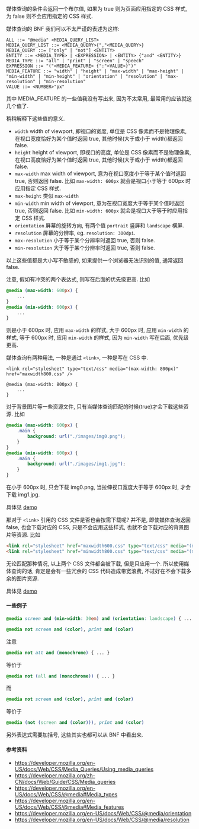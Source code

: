 媒体查询的条件会返回一个布尔值, 如果为 true 则为页面应用指定的 CSS 样式, 为 false 则不会应用指定的 CSS 样式.

媒体查询的 BNF 我们可以不太严谨的表述为这样:

```
ALL ::= "@media" <MEDIA_QUERY_LIST>
MEDIA_QUERY_LIST ::= <MEDIA_QUERY>{","<MEDIA_QUERY>}
MEDIA_QUERY ::= ["only" | "not"] <ENTITY>
ENTITY ::= <MEDIA_TYPE> | <EXPRESSION> | <ENTITY> {"and" <ENTITY>}
MEDIA_TYPE ::= "all" | "print" | "screen" | "speech"
EXPRESSION ::= "("<MEDIA_FEATURE> {":"<VALUE>}")"
MEDIA_FEATURE ::= "width" | "height" | "max-width" | "max-height" | "min-width" | "min-height" | "orientation" | "resolution" | "max-resolution" | "min-resolution"
VALUE ::= <NUMBER>"px"
```

其中 MEDIA_FEATURE 的一些值我没有写出来, 因为不太常用, 最常用的应该就这几个值了. 

稍稍解释下这些值的意义.

* `width` width of viewport, 即视口的宽度, 单位是 CSS 像素而不是物理像素, 在视口宽度恰好为某个值时返回 true, 其他时候(大于或小于 width)都返回 false.
* `height` height of viewport, 即视口的高度, 单位是 CSS 像素而不是物理像素, 在视口高度恰好为某个值时返回 true, 其他时候(大于或小于 width)都返回 false.
* `max-width` max width of viewport, 意为在视口宽度小于等于某个值时返回 true, 否则返回 false. 比如 `max-width: 600px` 就会是视口小于等于 600px 时应用指定 CSS 样式.
* `max-height` 类似 `max-width`
* `min-width` min width of viewport, 意为在视口宽度大于等于某个值时返回 true, 否则返回 false. 比如 `min-width: 600px` 就会是视口大于等于时应用指定 CSS 样式.
* `orientation` 屏幕的旋转方向, 有两个值 `portrait` 竖屏和 `landscape` 横屏.
* `resolution` 屏幕的分辨率, eg. `resolution: 300dpi`.
* `max-resolution` 小于等于某个分辨率时返回 true, 否则 false.
* `min-resolution` 大于等于某个分辨率时返回 true, 否则 false.

以上这些值都是大小写不敏感的, 如果提供一个浏览器无法识别的值, 通常返回 false.

注意, 假如有冲突的两个表达式, 则写在后面的优先级更高. 比如

```css
@media (max-width: 600px) {
    ...
}
@media (min-width: 600px) {
    ...
}
```

则是小于 600px 时, 应用 `max-width` 的样式, 大于 600px 时, 应用 `min-width` 的样式, 等于 600px 时, 应用 `min-width` 的样式, 因为 `min-width` 写在后面, 优先级更高.



媒体查询有两种用法, 一种是通过 `<link>`, 一种是写在 CSS 中.

```
<link rel="stylesheet" type="text/css" media="(max-width: 800px)" href="maxwidth800.css" />

@media (max-width: 800px) {
    ...
}
```

对于背景图片等一些资源文件, 只有当媒体查询匹配的时候(true)才会下载这些资源. 比如

```css
@media (max-width: 600px) {
	.main {
		background: url("./images/img0.png");
	}
}
@media (min-width: 600px) {
	.main {
		background: url("./images/img1.jpg");
	}
}
```

在小于 600px 时, 只会下载 img0.png, 当拉伸视口宽度大于等于 600px 时, 才会下载 img1.jpg.

具体见 [demo](https://github.com/ta7sudan/front-end-demo/blob/master/css/mediaquery/demo0.html)



那对于 `<link>` 引用的 CSS 文件是否也会按需下载呢? 并不是, 即使媒体查询返回 false, 也会下载对应的 CSS, 只是不会应用这些样式, 也就不会下载对应的背景图片等资源. 比如

```html
<link rel="stylesheet" href="maxwidth600.css" type="text/css" media="(max-width: 600px)">
<link rel="stylesheet" href="minwidth800.css" type="text/css" media="(min-width: 800px)">
```

无论匹配那种情况, 以上两个 CSS 文件都会被下载, 但是只应用一个. 所以使用媒体查询的话, 肯定是会有一些冗余的 CSS 代码造成带宽浪费, 不过好在不会下载多余的图片资源.

具体见 [demo](https://github.com/ta7sudan/front-end-demo/blob/master/css/mediaquery/demo1.html)



#### 一些例子

```css
@media screen and (min-width: 30em) and (orientation: landscape) { ... }
```

```css
@media not screen and (color), print and (color)
```

注意

```css
@media not all and (monochrome) { ... }
```

等价于

```css
@media not (all and (monochrome)) { ... }
```

而

```css
@media not screen and (color), print and (color)
```

等价于

```css
@media (not (screen and (color))), print and (color)
```



另外表达式需要加括号, 这些其实也都可以从 BNF 中看出来.



#### 参考资料

* https://developer.mozilla.org/en-US/docs/Web/CSS/Media_Queries/Using_media_queries
* https://developer.mozilla.org/zh-CN/docs/Web/Guide/CSS/Media_queries
* https://developer.mozilla.org/en-US/docs/Web/CSS/@media#Media_types
* https://developer.mozilla.org/en-US/docs/Web/CSS/@media#Media_features
* https://developer.mozilla.org/en-US/docs/Web/CSS/@media/orientation
* https://developer.mozilla.org/en-US/docs/Web/CSS/@media/resolution